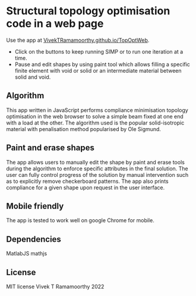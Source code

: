 # Structural topology optimisation code in a web page

Use the app at [VivekTRamamoorthy.github.io/TopOptWeb](https://VivekTRamamoorthy.github.io/TopOptWeb).

- Click on the buttons to keep running SIMP or to run one iteration at a time.
- Pause and edit shapes by using paint tool which allows filling a specific finite element with void or solid or an intermediate material between solid and void.

## Algorithm

This app written in JavaScript performs compliance minimisation topology optimisation in the web browser to solve a simple beam fixed at one end with a load at the other. The algorithm used is the popular solid-isotropic material with penalisation method popularised by Ole Sigmund. 

## Paint and erase shapes
The app allows users to manually edit the shape by paint and erase tools during the algorithm to enforce specific attributes in the final solution. The user can fully control progress of the solution by manual intervention such as to explicitly remove checkerboard patterns. The app also prints compliance for a given shape upon request in the user interface. 

## Mobile friendly
The app is tested to work well on google Chrome for mobile. 

## Dependencies
MatlabJS
mathjs

## License
MIT license 
Vivek T Ramamoorthy 2022

